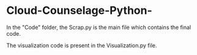 # Cloud-Counselage-Python-


In the "Code" folder, the Scrap.py is the main file which contains the final code.

The visualization code is present in the Visualization.py file.


